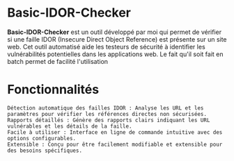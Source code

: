 # Basic-IDOR-Checker

**Basic-IDOR-Checker** est un outil développé par moi qui permet de vérifier si une faille IDOR (Insecure Direct Object Reference) est présente sur un site web.
    Cet outil automatisé aide les testeurs de sécurité à identifier les vulnérabilités potentielles dans les applications web.
    Le fait qu'il soit fait en batch permet de facilité l'utilisation
# Fonctionnalités 

    Détection automatique des failles IDOR : Analyse les URL et les paramètres pour vérifier les références directes non sécurisées.
    Rapports détaillés : Génère des rapports clairs indiquant les URL vulnérables et les détails de la faille.
    Facile à utiliser : Interface en ligne de commande intuitive avec des options configurables.
    Extensible : Conçu pour être facilement modifiable et extensible pour des besoins spécifiques.
